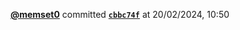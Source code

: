  <a href=https://github.com/memset0><strong>@memset0</strong></a>  committed <a href=https://github.com/memset0/memset0/commit/cbbc74ffcf454eae2104865c38d5a79373d79294><strong><code>cbbc74f</code></strong></a>  at 20/02/2024, 10:50 
